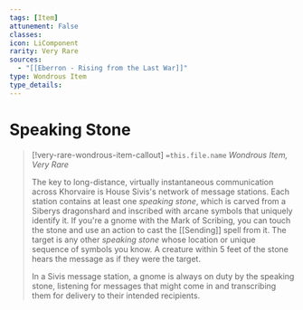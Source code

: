 ```yaml
---
tags: [Item]
attunement: False
classes: 
icon: LiComponent
rarity: Very Rare
sources:
  - "[[Eberron - Rising from the Last War]]"
type: Wondrous Item
type_details: 
---
```

# Speaking Stone
>[!very-rare-wondrous-item-callout] `=this.file.name`
>*Wondrous Item, Very Rare*
>
>The key to long-distance, virtually instantaneous communication across Khorvaire is House Sivis's network of message stations. Each station contains at least one *speaking stone*, which is carved from a Siberys dragonshard and inscribed with arcane symbols that uniquely identify it. If you're a gnome with the Mark of Scribing, you can touch the stone and use an action to cast the [[Sending]] spell from it. The target is any other *speaking stone* whose location or unique sequence of symbols you know. A creature within 5 feet of the stone hears the message as if they were the target.
>
>In a Sivis message station, a gnome is always on duty by the speaking stone, listening for messages that might come in and transcribing them for delivery to their intended recipients.
>
>
